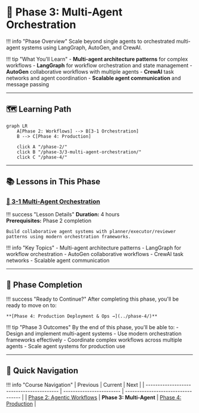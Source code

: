 # 🤝 Phase 3: Multi-Agent Orchestration

!!! info "Phase Overview"
    Scale beyond single agents to orchestrated multi-agent systems using LangGraph, AutoGen, and CrewAI.

!!! tip "What You'll Learn"
    - **Multi-agent architecture patterns** for complex workflows
    - **LangGraph** for workflow orchestration and state management
    - **AutoGen** collaborative workflows with multiple agents
    - **CrewAI** task networks and agent coordination
    - **Scalable agent communication** and message passing

---

## 🗺️ Learning Path

```mermaid
graph LR
    A[Phase 2: Workflows] --> B[3-1 Orchestration]
    B --> C[Phase 4: Production]

    click A "/phase-2/"
    click B "/phase-3/3-multi-agent-orchestration/"
    click C "/phase-4/"
```

---

## 📚 Lessons in This Phase

### [🤖 3-1 Multi-Agent Orchestration](3-multi-agent-orchestration.md)

!!! success "Lesson Details"
    **Duration:** 4 hours  
    **Prerequisites:** Phase 2 completion

    Build collaborative agent systems with planner/executor/reviewer patterns using modern orchestration frameworks.

!!! info "Key Topics"
    - Multi-agent architecture patterns
    - LangGraph for workflow orchestration
    - AutoGen collaborative workflows
    - CrewAI task networks
    - Scalable agent communication

---

## 🎯 Phase Completion

!!! success "Ready to Continue?"
    After completing this phase, you'll be ready to move on to:

    **[Phase 4: Production Deployment & Ops →](../phase-4/)**

!!! tip "Phase 3 Outcomes"
    By the end of this phase, you'll be able to:
    - Design and implement multi-agent systems
    - Use modern orchestration frameworks effectively
    - Coordinate complex workflows across multiple agents
    - Scale agent systems for production use

---

## 🧭 Quick Navigation

!!! info "Course Navigation"
    | Previous                                  | Current                  | Next                               |
    | ----------------------------------------- | ------------------------ | ---------------------------------- |
    | [Phase 2: Agentic Workflows](../phase-2/) | **Phase 3: Multi-Agent** | [Phase 4: Production](../phase-4/) |
